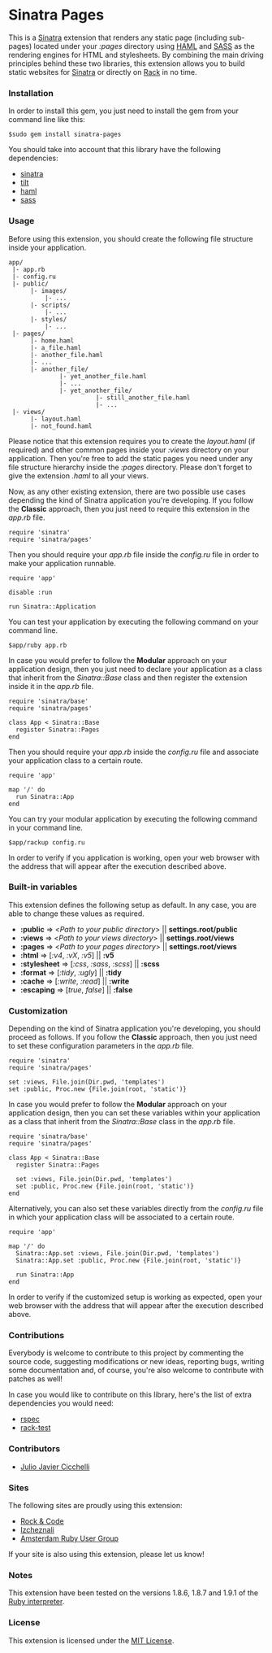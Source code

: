 # Sinatra Pages
This is a [Sinatra][1] extension that renders any static page (including sub-pages) located under your *:pages* directory  using [HAML][2] and [SASS][3] as the rendering engines for HTML and stylesheets. By combining the main driving principles behind these two libraries, this extension allows you to build static websites for [Sinatra][2] or directly on [Rack][4] in no time.

### Installation
In order to install this gem, you just need to install the gem from your command line like this:
  
    $sudo gem install sinatra-pages

You should take into account that this library have the following dependencies:

* [sinatra][1]
* [tilt][12]
* [haml][2]
* [sass][3]

### Usage
Before using this extension, you should create the following file structure inside your application.

    app/
     |- app.rb
     |- config.ru
     |- public/
          |- images/
              |- ...
          |- scripts/
              |- ...
          |- styles/
              |- ...
     |- pages/
          |- home.haml
          |- a_file.haml
          |- another_file.haml
          |- ...
          |- another_file/
                  |- yet_another_file.haml
                  |- ...
                  |- yet_another_file/
                            |- still_another_file.haml
                            |- ...
     |- views/
          |- layout.haml
          |- not_found.haml

Please notice that this extension requires you to create the *layout.haml* (if required) and other common pages inside your *:views* directory on your application. Then you're free to add the static pages you need under any file structure hierarchy inside the *:pages* directory. Please don't forget to give the extension *.haml* to all your views.

Now, as any other existing extension, there are two possible use cases depending the kind of Sinatra application you're developing. If you follow the __Classic__ approach, then you just need to require this extension in the *app.rb* file.

    require 'sinatra'
    require 'sinatra/pages'
    
Then you should require your *app.rb* file inside the *config.ru* file in order to make your application runnable.

    require 'app'
    
    disable :run
    
    run Sinatra::Application

You can test your application by executing the following command on your command line.

    $app/ruby app.rb
    
In case you would prefer to follow the __Modular__ approach on your application design, then you just need to declare your application as a class that inherit from the *Sinatra::Base* class and then register the extension inside it in the *app.rb* file.

    require 'sinatra/base'
    require 'sinatra/pages'
    
    class App < Sinatra::Base
      register Sinatra::Pages
    end

Then you should require your *app.rb* inside the *config.ru* file and associate your application class to a certain route.

    require 'app'
    
    map '/' do
      run Sinatra::App
    end

You can try your modular application by executing the following command in your command line.

    $app/rackup config.ru
  
In order to verify if you application is working, open your web browser with the address that will appear after the execution described above.

### Built-in variables
This extension defines the following setup as default. In any case, you are able to change these values as required.

* __:public__ => <*Path to your public directory*> || **settings.root/public**
* __:views__ => <*Path to your views directory*> || **settings.root/views**
* __:pages__ => <*Path to your pages directory*> || **settings.root/views**
* __:html__ => [*:v4*, *:vX*, *:v5*] || **:v5**
* __:stylesheet__ => [*:css*, *:sass*, *:scss*] || **:scss**
* __:format__ => [*:tidy*, *:ugly*] || **:tidy**
* __:cache__ => [*:write*, *:read*] || **:write**
* __:escaping__ => [*true*, *false*] || **:false**

### Customization
Depending on the kind of Sinatra application you're developing, you should proceed as follows. If you follow the __Classic__ approach, then you just need to set these configuration parameters in the *app.rb* file.

    require 'sinatra'
    require 'sinatra/pages'
    
    set :views, File.join(Dir.pwd, 'templates')
    set :public, Proc.new {File.join(root, 'static')}
    
In case you would prefer to follow the __Modular__ approach on your application design, then you can set these variables  within your application as a class that inherit from the *Sinatra::Base* class in the *app.rb* file.

    require 'sinatra/base'
    require 'sinatra/pages'
    
    class App < Sinatra::Base
      register Sinatra::Pages
      
      set :views, File.join(Dir.pwd, 'templates')
      set :public, Proc.new {File.join(root, 'static')}
    end

Alternatively, you can also set these variables directly from the *config.ru* file in which your application class will be associated to a certain route.

    require 'app'
    
    map '/' do
      Sinatra::App.set :views, File.join(Dir.pwd, 'templates')
      Sinatra::App.set :public, Proc.new {File.join(root, 'static')}
      
      run Sinatra::App
    end

In order to verify if the customized setup is working as expected, open your web browser with the address that will appear after the execution described above.

### Contributions
Everybody is welcome to contribute to this project by commenting the source code, suggesting modifications or new ideas, reporting bugs, writing some documentation and, of course, you're also welcome to contribute with patches as well!

In case you would like to contribute on this library, here's the list of extra dependencies you would need:

* [rspec][5]
* [rack-test][6]

### Contributors
* [Julio Javier Cicchelli][7]

### Sites
The following sites are proudly using this extension:

* [Rock & Code][10]
* [Izcheznali][11]
* [Amsterdam Ruby User Group][13]

If your site is also using this extension, please let us know!

### Notes
This extension have been tested on the versions 1.8.6, 1.8.7 and 1.9.1 of the [Ruby interpreter][8].

### License
This extension is licensed under the [MIT License][9].

[1]: http://www.sinatrarb.com/
[2]: http://haml-lang.com/
[3]: http://sass-lang.com/
[4]: http://rack.rubyforge.org/
[5]: http://rspec.info/
[6]: http://gitrdoc.com/brynary/rack-test/tree/master
[7]: http://github.com/mr-rock
[8]: http://www.ruby-lang.org/en/
[9]: http://creativecommons.org/licenses/MIT/
[10]: http://rock-n-code.com
[11]: http://izcheznali.net
[12]: http://github.com/rtomayko/tilt
[13]: http://amsterdam-rb.org